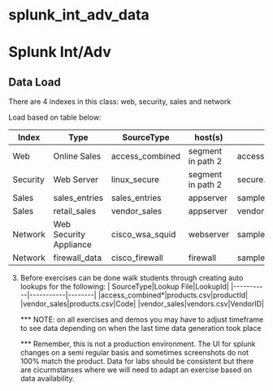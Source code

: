 # splunk_int_adv_data

# Splunk Int/Adv

## Data Load
There are 4 indexes in this class: web, security, sales and network <br>

Load based on table below:

| Index |   Type |                    SourceType  |      host(s)    |    Source (File)			 |
| ----- | ------ | -------------------------------| -------------| ----------------------|
| Web		| Online Sales |		          access_combined	|	segment in path 2|		access.zip   |
| Security|	   Web Server		|            linux_secure	 |	  segment in path 2	|	secure.zip  |
| Sales		 |    sales_entries |		        sales_entries |		  appserver |		sample_sales_entries_data.json  |
| Sales		 |    retail_sales	|	          vendor_sales	|	  appserver |		vendor_sales.log  |
| Network	|	   Web Security Appliance |	  cisco_wsa_squid |		webserver |		sample_cisco_wsa_sqid_data.json  |
| Network	|	   firewall_data	|	        cisco_firewall |		firewall	|	sample_cisco_firewall_data.json  |


3. Before exercises can be done walk students through creating auto lookups for the following:
   | SourceType|Lookup File|LookupId|
   |-----------|-----------|--------|
   |access_combined*|products.csv|productId|
   |vendor_sales|products.csv|Code|
   |vendor_sales|vendors.csv|VendorID|


   *** NOTE: on all exercises and demos you may have to adjust timeframe to see data depending on when the last time data generation took place

   *** Remember, this is not a production environment. The UI for splunk changes on a semi regular basis and sometimes screenshots do not 100% match the product. Data for labs should be consistent but there are cicurmstanses where we will need to adapt an exercise based on data availability.
